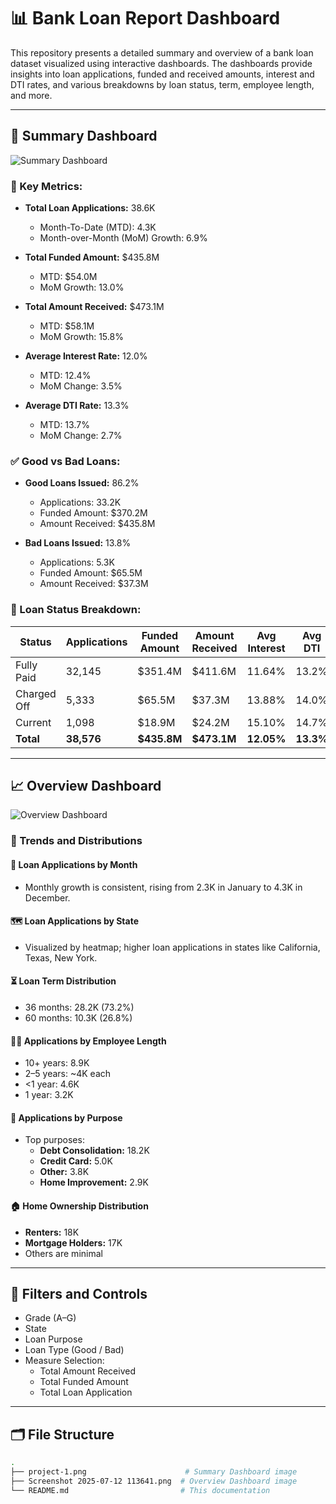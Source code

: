 # 📊 Bank Loan Report Dashboard

This repository presents a detailed summary and overview of a bank loan dataset visualized using interactive dashboards. The dashboards provide insights into loan applications, funded and received amounts, interest and DTI rates, and various breakdowns by loan status, term, employee length, and more.

---

## 🧾 Summary Dashboard

![Summary Dashboard](./project-1.png) <!-- Replace with actual image path if needed -->

### 🔹 Key Metrics:
- **Total Loan Applications:** 38.6K  
  - Month-To-Date (MTD): 4.3K  
  - Month-over-Month (MoM) Growth: 6.9%
  
- **Total Funded Amount:** $435.8M  
  - MTD: $54.0M  
  - MoM Growth: 13.0%

- **Total Amount Received:** $473.1M  
  - MTD: $58.1M  
  - MoM Growth: 15.8%

- **Average Interest Rate:** 12.0%  
  - MTD: 12.4%  
  - MoM Change: 3.5%

- **Average DTI Rate:** 13.3%  
  - MTD: 13.7%  
  - MoM Change: 2.7%

### ✅ Good vs Bad Loans:
- **Good Loans Issued:** 86.2%  
  - Applications: 33.2K  
  - Funded Amount: $370.2M  
  - Amount Received: $435.8M

- **Bad Loans Issued:** 13.8%  
  - Applications: 5.3K  
  - Funded Amount: $65.5M  
  - Amount Received: $37.3M

### 📌 Loan Status Breakdown:
| Status      | Applications | Funded Amount | Amount Received | Avg Interest | Avg DTI |
|-------------|--------------|----------------|------------------|---------------|----------|
| Fully Paid  | 32,145       | $351.4M        | $411.6M          | 11.64%        | 13.2%    |
| Charged Off | 5,333        | $65.5M         | $37.3M           | 13.88%        | 14.0%    |
| Current     | 1,098        | $18.9M         | $24.2M           | 15.10%        | 14.7%    |
| **Total**   | **38,576**   | **$435.8M**    | **$473.1M**      | **12.05%**    | **13.3%** |

---

## 📈 Overview Dashboard

![Overview Dashboard](./Screenshot%202025-07-12%20113641.png) <!-- Replace with actual image path if needed -->

### 🔹 Trends and Distributions

#### 📅 Loan Applications by Month
- Monthly growth is consistent, rising from 2.3K in January to 4.3K in December.

#### 🗺️ Loan Applications by State
- Visualized by heatmap; higher loan applications in states like California, Texas, New York.

#### ⏳ Loan Term Distribution
- 36 months: 28.2K (73.2%)
- 60 months: 10.3K (26.8%)

#### 🧑‍💼 Applications by Employee Length
- 10+ years: 8.9K
- 2–5 years: ~4K each
- <1 year: 4.6K
- 1 year: 3.2K

#### 🎯 Applications by Purpose
- Top purposes:
  - **Debt Consolidation:** 18.2K
  - **Credit Card:** 5.0K
  - **Other:** 3.8K
  - **Home Improvement:** 2.9K

#### 🏠 Home Ownership Distribution
- **Renters:** 18K
- **Mortgage Holders:** 17K
- Others are minimal

---

## 🧰 Filters and Controls
- Grade (A–G)
- State
- Loan Purpose
- Loan Type (Good / Bad)
- Measure Selection:  
  - Total Amount Received  
  - Total Funded Amount  
  - Total Loan Application  

---

## 🗂 File Structure

```bash
.
├── project-1.png                      # Summary Dashboard image
├── Screenshot 2025-07-12 113641.png  # Overview Dashboard image
└── README.md                         # This documentation
